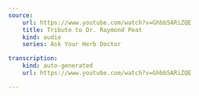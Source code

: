 ```yaml
---
source:
    url: https://www.youtube.com/watch?v=Ghbb5ARiZQE
    title: Tribute to Dr. Raymond Peat
    kind: audio
    series: Ask Your Herb Doctor

transcription:
    kind: auto-generated
    url: https://www.youtube.com/watch?v=Ghbb5ARiZQE

---
```

